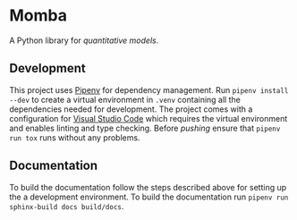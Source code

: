 # Momba

A Python library for *quantitative models*.


## Development
This project uses [Pipenv](https://pipenv.kennethreitz.org/) for dependency management. Run `pipenv install --dev` to create a virtual environment in `.venv` containing all the dependencies needed for development. The project comes with a configuration for [Visual Studio Code](https://code.visualstudio.com/) which requires the virtual environment and enables linting and type checking. Before *pushing* ensure that `pipenv run tox` runs without any problems.


## Documentation
To build the documentation follow the steps described above for setting up the a development environment. To build the documentation run `pipenv run sphinx-build docs build/docs`.
